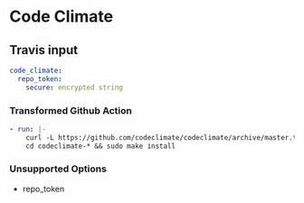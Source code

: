 # Code Climate

## Travis input

```yaml
code_climate:
  repo_token:
    secure: encrypted string
```

### Transformed Github Action

```yaml
- run: |-
    curl -L https://github.com/codeclimate/codeclimate/archive/master.tar.gz | tar xvz
    cd codeclimate-* && sudo make install
```

### Unsupported Options

- repo_token
